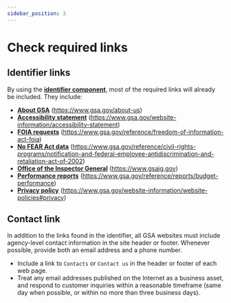 ```yaml
---
sidebar_position: 3
---
```


# Check required links

## Identifier links

By using the **[identifier component](./add-uswds-components.md#identifier)**, most of the required links will already be included. They include:

- **[About GSA](https://www.gsa.gov/about-us)** (https://www.gsa.gov/about-us)
- **[Accessibility statement](https://www.gsa.gov/website-information/accessibility-statement)** (https://www.gsa.gov/website-information/accessibility-statement)
- **[FOIA requests](https://www.gsa.gov/reference/freedom-of-information-act-foia)** (https://www.gsa.gov/reference/freedom-of-information-act-foia)
- **[No FEAR Act data](https://www.gsa.gov/reference/civil-rights-programs/notification-and-federal-employee-antidiscrimination-and-retaliation-act-of-2002)** (https://www.gsa.gov/reference/civil-rights-programs/notification-and-federal-employee-antidiscrimination-and-retaliation-act-of-2002)
- **[Office of the Inspector General](https://www.gsaig.gov)** (https://www.gsaig.gov)
- **[Performance reports](https://www.gsa.gov/reference/reports/budget-performance)** (https://www.gsa.gov/reference/reports/budget-performance)
- **[Privacy policy](https://www.gsa.gov/website-information/website-policies#privacy)** (https://www.gsa.gov/website-information/website-policies#privacy)

## Contact link

In addition to the links found in the identifier, all GSA websites must include agency-level contact information in the site header or footer. Whenever possible, provide both an email address and a phone number.

- Include a link to `Contacts` or `Contact us` in the header or footer of each web page.
- Treat any email addresses published on the Internet as a business asset, and respond to customer inquiries within a reasonable timeframe (same day when possible, or within no more than three business days).
